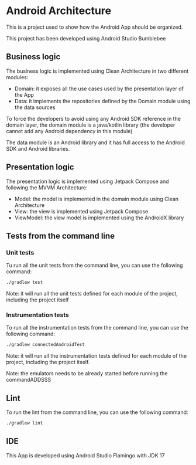 # Android Architecture
This is a project used to show how the Android App should be organized.
  
This project has been developed using Android Studio Bumblebee

## Business logic
The business logic is implemented using Clean Architecture in two different modules:

- Domain: it exposes all the use cases used by the presentation layer of the App
- Data: it implements the repositories defined by the Domain module using the data sources

To force the developers to avoid using any Android SDK reference in the domain layer, the domain 
module is a java/kotlin library (the developer cannot add any Android dependency in this module)

The data module is an Android library and it has full access to the Android SDK and Android 
libraries.

## Presentation logic
The presentation logic is implemented using Jetpack Compose and following the MVVM Architecture:

- Model: the model is implemented in the domain module using Clean Architecture
- View: the view is implemented using Jetpack Compose
- ViewModel: the view model is implemented using the AndroidX library

## Tests from the command line

### Unit tests
Tu run all the unit tests from the command line, you can use the following command:

```bash
./gradlew test
``` 

Note: it will run all the unit tests defined for each module of the project, including the project 
itself 

### Instrumentation tests
To run all the instrumentation tests from the command line, you can use the following command:

```bash
./gradlew connectedAndroidTest
```

Note: it will run all the instrumentation tests defined for each module of the project, including 
the project itself.

Note: the emulators needs to be already started before running the commandADDSSS

## Lint
To run the lint from the command line, you can use the following command:

```bash
./gradlew lint
```

## IDE
This App is developed using Android Studio Flamingo with JDK 17

